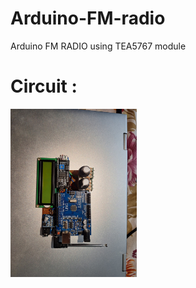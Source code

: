 # Arduino-FM-radio
Arduino FM RADIO using TEA5767 module
# Circuit :
<p>
  <img width=40% src="IMAGES/IMG-20241103-WA0004.jpg">
</p>
